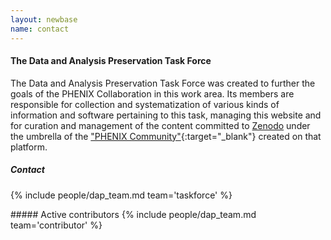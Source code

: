 ```yaml
---
layout: newbase
name: contact
---
```


#### The Data and Analysis Preservation Task Force

The Data and Analysis Preservation Task Force was created to further the goals of the PHENIX
Collaboration in this work area. Its members are responsible for collection and systematization
of various kinds of information and software pertaining to this task, managing this website and
for curation and management of the content committed to [Zenodo](https://about.zenodo.org/)
under the umbrella of the
["PHENIX Community"](https://zenodo.org/communities/phenixcollaboration/){:target="_blank"} created on that platform.

##### Contact
{% include people/dap_team.md team='taskforce' %}
<p/>
<p/>
##### Active contributors
{% include people/dap_team.md team='contributor' %}

